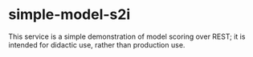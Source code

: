 # simple-model-s2i

This service is a simple demonstration of model scoring over REST; it is intended for didactic
use, rather than production use.
